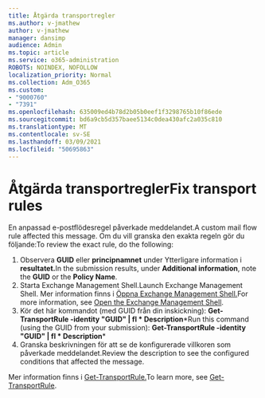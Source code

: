 ```yaml
---
title: Åtgärda transportregler
ms.author: v-jmathew
author: v-jmathew
manager: dansimp
audience: Admin
ms.topic: article
ms.service: o365-administration
ROBOTS: NOINDEX, NOFOLLOW
localization_priority: Normal
ms.collection: Adm_O365
ms.custom:
- "9000760"
- "7391"
ms.openlocfilehash: 635009ed4b78d2b05b0eef1f3298765b10f86ede
ms.sourcegitcommit: bd6a9cb5d357baee5134c0dea430afc2a035c810
ms.translationtype: MT
ms.contentlocale: sv-SE
ms.lasthandoff: 03/09/2021
ms.locfileid: "50695863"
---
```

# <a name="fix-transport-rules"></a><span data-ttu-id="87859-102">Åtgärda transportregler</span><span class="sxs-lookup"><span data-stu-id="87859-102">Fix transport rules</span></span>

<span data-ttu-id="87859-103">En anpassad e-postflödesregel påverkade meddelandet.</span><span class="sxs-lookup"><span data-stu-id="87859-103">A custom mail flow rule affected this message.</span></span> <span data-ttu-id="87859-104">Om du vill granska den exakta regeln gör du följande:</span><span class="sxs-lookup"><span data-stu-id="87859-104">To review the exact rule, do the following:</span></span>

1. <span data-ttu-id="87859-105">Observera **GUID** eller **principnamnet** under Ytterligare information i **resultatet.**</span><span class="sxs-lookup"><span data-stu-id="87859-105">In the submission results, under **Additional information**, note the **GUID** or the **Policy Name**.</span></span>
2. <span data-ttu-id="87859-106">Starta Exchange Management Shell.</span><span class="sxs-lookup"><span data-stu-id="87859-106">Launch Exchange Management Shell.</span></span> <span data-ttu-id="87859-107">Mer information finns i [Öppna Exchange Management Shell.](https://go.microsoft.com/fwlink/?linkid=2101432)</span><span class="sxs-lookup"><span data-stu-id="87859-107">For more information, see [Open the Exchange Management Shell](https://go.microsoft.com/fwlink/?linkid=2101432).</span></span>
3. <span data-ttu-id="87859-108">Kör det här kommandot (med GUID från din inskickning):  **Get-TransportRule -identity "GUID" | fl \* Description**\*</span><span class="sxs-lookup"><span data-stu-id="87859-108">Run this command (using the GUID from your submission):  **Get-TransportRule -identity "GUID" | fl \* Description**\*</span></span>
4. <span data-ttu-id="87859-109">Granska beskrivningen för att se de konfigurerade villkoren som påverkade meddelandet.</span><span class="sxs-lookup"><span data-stu-id="87859-109">Review the description to see the configured conditions that affected the message.</span></span>

<span data-ttu-id="87859-110">Mer information finns i [Get-TransportRule.](https://go.microsoft.com/fwlink/?linkid=2101523)</span><span class="sxs-lookup"><span data-stu-id="87859-110">To learn more, see [Get-TransportRule](https://go.microsoft.com/fwlink/?linkid=2101523).</span></span>
